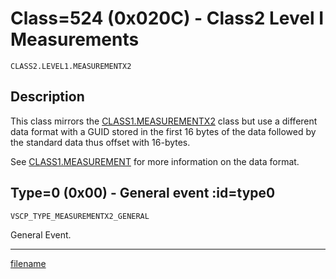 # Class=524 (0x020C) - Class2 Level I Measurements

    CLASS2.LEVEL1.MEASUREMENTX2

## Description

This class mirrors the [CLASS1.MEASUREMENTX2](./class1.measurementx2.md) class but use a different data format with a GUID stored in the first 16 bytes of the data followed by the standard data thus offset with 16-bytes.

See [CLASS1.MEASUREMENT](./class1.measurement.md) for more information on the data format.
## Type=0 (0x00) - General event :id=type0

```
VSCP_TYPE_MEASUREMENTX2_GENERAL
```
General Event.





----


[filename](./bottom_copyright.md ':include')
